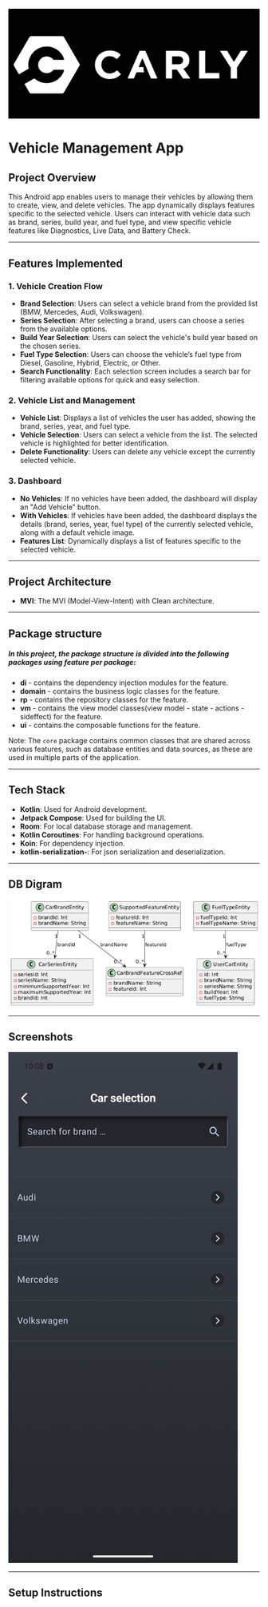 ![Carly](/screenshots/carly_logo.png)

# Vehicle Management App

## Project Overview

This Android app enables users to manage their vehicles by allowing them to create, view, and delete
vehicles. The app dynamically displays features specific to the selected vehicle. Users can interact
with vehicle data such as brand, series, build year, and fuel type, and view specific vehicle
features like Diagnostics, Live Data, and Battery Check.

---

## Features Implemented

### 1. Vehicle Creation Flow

- **Brand Selection**: Users can select a vehicle brand from the provided list (BMW, Mercedes, Audi,
  Volkswagen).
- **Series Selection**: After selecting a brand, users can choose a series from the available
  options.
- **Build Year Selection**: Users can select the vehicle's build year based on the chosen series.
- **Fuel Type Selection**: Users can choose the vehicle’s fuel type from Diesel, Gasoline, Hybrid,
  Electric, or Other.
- **Search Functionality**: Each selection screen includes a search bar for filtering available
  options for quick and easy selection.

### 2. Vehicle List and Management

- **Vehicle List**: Displays a list of vehicles the user has added, showing the brand, series, year,
  and fuel type.
- **Vehicle Selection**: Users can select a vehicle from the list. The selected vehicle is
  highlighted for better identification.
- **Delete Functionality**: Users can delete any vehicle except the currently selected vehicle.

### 3. Dashboard

- **No Vehicles**: If no vehicles have been added, the dashboard will display an "Add Vehicle"
  button.
- **With Vehicles**: If vehicles have been added, the dashboard displays the details (brand, series,
  year, fuel type) of the currently selected vehicle, along with a default vehicle image.
- **Features List**: Dynamically displays a list of features specific to the selected vehicle.

---

## Project Architecture

- **MVI**: The MVI (Model-View-Intent) with Clean architecture.

---

## Package structure

##### In this project, the package structure is divided into the following packages using feature per package:

- **di** - contains the dependency injection modules for the feature.
- **domain** - contains the business logic classes for the feature.
- **rp** - contains the repository classes for the feature.
- **vm** - contains the view model classes(view model - state - actions - sideffect) for the
  feature.
- **ui** - contains the composable functions for the feature.

Note: The `core` package contains common classes that are shared across various features, such as
database entities and data sources, as these are used in multiple parts of the application.

---

## Tech Stack

- **Kotlin**: Used for Android development.
- **Jetpack Compose**: Used for building the UI.
- **Room**: For local database storage and management.
- **Kotlin Coroutines**: For handling background operations.
- **Koin**: For dependency injection.
- **kotlin-serialization-**: For json serialization and deserialization.

---

## DB Digram

![alt text](/screenshots/carly_db_diagram.png)

---

## Screenshots

![alt text](/screenshots/Screenshot_add_new_car_brand_step.png)

---

## Setup Instructions
